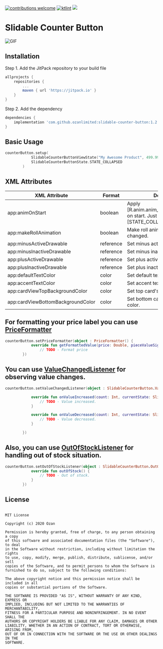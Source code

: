 <a href="https://github.com/ozanlimited/slidable-counter-button/pulls"><img src="https://img.shields.io/badge/contributions-welcome-brightgreen.svg?style=flat" alt="contributions welcome" /></a>
<a href="https://ktlint.github.io/"><img src="https://img.shields.io/badge/code%20style-%E2%9D%A4-FF4081.svg" alt="ktlint" /></a>
[![](https://jitpack.io/v/ozanlimited/slidable-counter-button.svg)](https://jitpack.io/#ozanlimited/slidable-counter-button)
# Slidable Counter Button

![GIF](https://user-images.githubusercontent.com/22769589/102698965-625dd480-4252-11eb-87ab-f43134704e09.gif)

## Installation
Step 1. Add the JitPack repository to your build file
```gradle
allprojects {
	repositories {
		...
		maven { url 'https://jitpack.io' }
	}
}
```
Step 2. Add the dependency
```gradle
dependencies {
	implementation 'com.github.ozanlimited:slidable-counter-button:1.2.2'
}
```

## Basic Usage
```kotlin
counterButton.setup(
            SlidableCounterButtonViewState("My Awesome Product", 499.99, "$", 5),
            SlidableCounterButtonState.STATE_COLLAPSED
        )
```

## XML Attributes
<table>
<thead>
  <tr>
    <th>XML Attribute</th>
    <th>Format</th>
    <th>Description</th>
  </tr>
</thead>
<tbody>
  <tr>
    <td>app:animOnStart</td>
    <td>boolean</td>
    <td>Apply [R.anim.anim_bounce_left_to_right] on start. Just works with [STATE_COLLAPSED]</td>
  </tr>
  <tr>
    <td>app:makeRollAnimation</td>
    <td>boolean</td>
    <td>Make roll animation on count changed.</td>
  </tr>
  <tr>
    <td>app:minusActiveDrawable</td>
    <td>reference</td>
    <td>Set minus active drawable.</td>
  </tr>
  <tr>
    <td>app:minusInactiveDrawable</td>
    <td>reference</td>
    <td>Set minus inactive drawable.</td>
  </tr>
  <tr>
    <td>app:plusActiveDrawable</td>
    <td>reference</td>
    <td>Set plus active drawable.</td>
  </tr>
  <tr>
    <td>app:plusInactiveDrawable</td>
    <td>reference</td>
    <td>Set plus inactive drawable.</td>
  </tr>
  <tr>
    <td>app:defaultTextColor</td>
    <td>color</td>
    <td>Set default text color.</td>
  </tr>
  <tr>
    <td>app:accentTextColor</td>
    <td>color</td>
    <td>Set accent text color.</td>
  </tr>
  <tr>
    <td>app:cardViewTopBackgroundColor</td>
    <td>color</td>
    <td>Set top card's background color.</td>
  </tr>
  <tr>
    <td>app:cardViewBottomBackgroundColor</td>
    <td>color</td>
    <td>Set bottom card's background color.</td>
  </tr>
</tbody>
</table>

## For formatting your price label you can use [PriceFormatter](https://github.com/ozanlimited/slidable-counter-button/blob/master/lib/src/main/java/com/ozan/lib/slidablecounterbutton/PriceFormatter.kt)

```kotlin
counterButton.setPriceFormatter(object : PriceFormatter() {
            override fun getFormattedValue(price: Double, pieceValueSign: String?): CharSequence =
                // TODO - Format price
        })
```

## You can use [ValueChangedListener](https://github.com/ozanlimited/slidable-counter-button/blob/4d46f3f8a0c877463726e89a65166b5031f2d488/lib/src/main/java/com/ozan/lib/slidablecounterbutton/SlidableCounterButton.kt#L1010) for observing value changes.

```kotlin
counterButton.setValueChangedListener(object : SlidableCounterButton.ValueChangedListener {

            override fun onValueIncreased(count: Int, currentState: SlidableCounterButtonState) {
                // TODO - Value increased.
            }

            override fun onValueDecreased(count: Int, currentState: SlidableCounterButtonState) {
                // TODO - Value decreased.
            }

        })
```

## Also, you can use [OutOfStockListener](https://github.com/ozanlimited/slidable-counter-button/blob/4d46f3f8a0c877463726e89a65166b5031f2d488/lib/src/main/java/com/ozan/lib/slidablecounterbutton/SlidableCounterButton.kt#L1015) for handling out of stock situation.

```kotlin
counterButton.setOutOfStockListener(object : SlidableCounterButton.OutOfStockListener {
            override fun outOfStock() {
                // TODO - Out of stock.
            }
        })
```

<h2 id="license">License</h2>

<pre><code>
MIT License

Copyright (c) 2020 Ozan

Permission is hereby granted, free of charge, to any person obtaining a copy
of this software and associated documentation files (the "Software"), to deal
in the Software without restriction, including without limitation the rights
to use, copy, modify, merge, publish, distribute, sublicense, and/or sell
copies of the Software, and to permit persons to whom the Software is
furnished to do so, subject to the following conditions:

The above copyright notice and this permission notice shall be included in all
copies or substantial portions of the Software.

THE SOFTWARE IS PROVIDED "AS IS", WITHOUT WARRANTY OF ANY KIND, EXPRESS OR
IMPLIED, INCLUDING BUT NOT LIMITED TO THE WARRANTIES OF MERCHANTABILITY,
FITNESS FOR A PARTICULAR PURPOSE AND NONINFRINGEMENT. IN NO EVENT SHALL THE
AUTHORS OR COPYRIGHT HOLDERS BE LIABLE FOR ANY CLAIM, DAMAGES OR OTHER
LIABILITY, WHETHER IN AN ACTION OF CONTRACT, TORT OR OTHERWISE, ARISING FROM,
OUT OF OR IN CONNECTION WITH THE SOFTWARE OR THE USE OR OTHER DEALINGS IN THE
SOFTWARE.
</code></pre>
